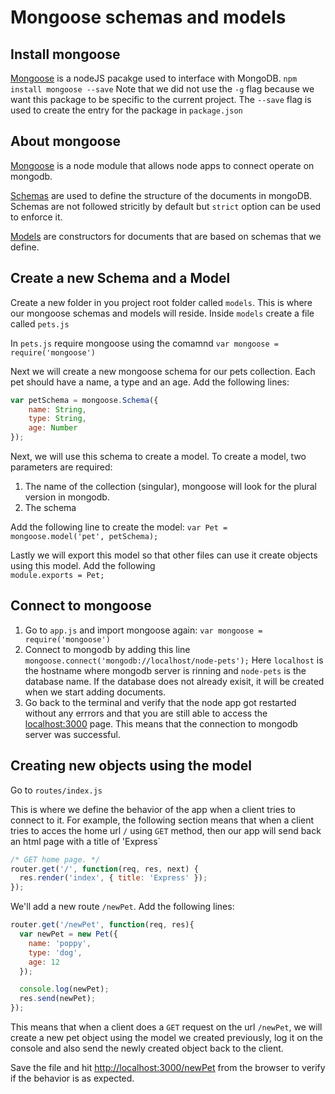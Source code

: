 # Mongoose schemas and models

## Install mongoose
[Mongoose](http://mongoosejs.com/) is a nodeJS pacakge used to interface with MongoDB.
`npm install mongoose --save`
Note that we did not use the `-g` flag because we want this package to be specific to the current project. The `--save` flag
is used to create the entry for the package in `package.json`  

## About mongoose
[Mongoose](http://mongoosejs.com/docs/index.html) is a node module that allows node apps to connect operate on mongodb.  

[Schemas](http://mongoosejs.com/docs/guide.html) are used to define the structure of the documents in mongoDB.  
Schemas are not followed stricitly by default but `strict` option can be used to enforce it.

[Models](http://mongoosejs.com/docs/models.html) are constructors for documents that are based on schemas that we
define.

## Create a new Schema and a Model
Create a new folder in you project root folder called `models`. This is where our mongoose schemas and models will reside.
Inside `models` create a file called `pets.js`

In `pets.js` require mongoose using the comamnd `var mongoose = require('mongoose')`  

Next we will create a new mongoose schema for our pets collection. Each pet should have a name, a type and an age.
Add the following lines:

```javascript
var petSchema = mongoose.Schema({
    name: String,
    type: String,
    age: Number
});
```

Next, we will use this schema to create a model. To create a model, two parameters are required:  
1. The name of the collection (singular), mongoose will look for the plural version in mongodb.
2. The schema

Add the following line to create the model:
`var Pet = mongoose.model('pet', petSchema);`

Lastly we will export this model so that other files can use it create objects using this model. Add the following  
`module.exports = Pet;`

## Connect to mongoose
1. Go to `app.js` and import mongoose again: `var mongoose = require('mongoose')`  
2. Connect to mongodb by adding this line `mongoose.connect('mongodb://localhost/node-pets');`
Here `localhost` is the hostname where mongodb server is rinning and `node-pets` is the database name.
If the database does not already exisit, it will be created when we start adding documents.  
3. Go back to the terminal and verify that the node app got restarted without any errrors and that
you are still able to access the [localhost:3000](localhost:3000) page. This means that the connection
to mongodb server was successful.

## Creating new objects using the model
Go to `routes/index.js`

This is where we define the behavior of the app when a client tries to connect to it.
For example, the following section means that when a client tries to acces the home url `/` using
 `GET` method, then our app will send back an html page with a title of 'Express`  

```javascript
/* GET home page. */
router.get('/', function(req, res, next) {
  res.render('index', { title: 'Express' });
});
```

We'll add a new route `/newPet`. Add the following lines: 

```javascript
router.get('/newPet', function(req, res){
  var newPet = new Pet({
    name: 'poppy',
    type: 'dog',
    age: 12
  });

  console.log(newPet);
  res.send(newPet);
});
```
This means that when a client does a `GET` request on the url `/newPet`, we will create a new pet
object using the model we created previously, log it on the console and also send the newly created
object back to the client.  

Save the file and hit [http://localhost:3000/newPet](http://localhost:3000/newPet) from the browser to
verify if the behavior is as expected.